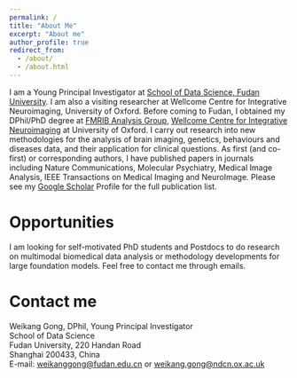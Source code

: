 ```yaml
---
permalink: /
title: "About Me"
excerpt: "About me"
author_profile: true
redirect_from: 
  - /about/
  - /about.html
---
```


I am a Young Principal Investigator at [School of Data Science, Fudan University](https://sds.fudan.edu.cn/). I am also a visiting researcher at Wellcome Centre for Integrative Neuroimaging, University of Oxford. Before coming to Fudan, I obtained my DPhil/PhD degree at [FMRIB Analysis Group](https://www.win.ox.ac.uk/research/analysis-research), [Wellcome Centre for Integrative Neuroimaging](https://www.win.ox.ac.uk/) at University of Oxford. I carry out research into new methodologies for the analysis of brain imaging, genetics, behaviours and diseases data, and their application for clinical questions. As first (and co-first) or corresponding authors, I have published papers in journals including Nature Communications, Molecular Psychiatry, Medical Image Analysis, IEEE Transactions on Medical Imaging and NeuroImage. Please see my [Google Scholar](https://scholar.google.co.uk/citations?user=TDo57rsAAAAJ&hl=zh-CN) Profile for the full publication list.

Opportunities
======
I am looking for self-motivated PhD students and Postdocs to do research on multimodal biomedical data analysis or methodology developments for large foundation models. Feel free to contact me through emails.

Contact me
======
Weikang Gong, DPhil, Young Principal Investigator \
School of Data Science \
Fudan University, 220 Handan Road \
Shanghai 200433, China \
E-mail: weikanggong@fudan.edu.cn or weikang.gong@ndcn.ox.ac.uk
